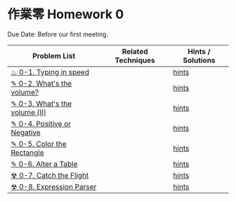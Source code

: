 # 作業零 Homework 0

Due Date: Before our first meeting.

| Problem List | Related Techniques | Hints / Solutions
| -- | -- | -- |
| [♨ 0-1. Typing in speed](algods/lecture0/hw0-1) | | [hints](algods/lecture0/hw0-1-sol.md) |
| [✎ 0-2. What's the volume?](algods/lecture0/hw0-2.md) | | [hints](algods/lecture0/hw0-2-sol.md) |
| [✎ 0-3. What's the volume (II)](algods/lecture0/hw0-3.md) | | [hints](algods/lecture0/hw0-3-sol.md) |
| [✎ 0-4. Positive or Negative](algods/lecture0/hw0-4.md) | | [hints](algods/lecture0/hw0-4-sol.md) |
| [✎ 0-5. Color the Rectangle](algods/lecture0/hw0-5.md) | | [hints](algods/lecture0/hw0-5-sol.md) |
| [✎ 0-6. Alter a Table](algods/lecture0/hw0-6.md) | | [hints](algods/lecture0/hw0-6-sol.md) |
| [☢ 0-7. Catch the Flight](algods/lecture0/hw0-7.md) | | [hints](algods/lecture0/hw0-7-sol.md) |
| [☢ 0-8. Expression Parser](algods/lecture0/hw0-8.md) | | [hints](algods/lecture0/hw0-8-sol.md) |